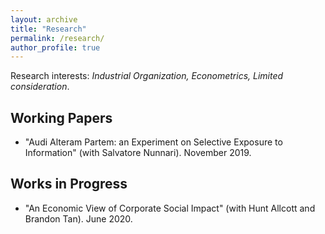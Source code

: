 ```yaml
---
layout: archive
title: "Research"
permalink: /research/
author_profile: true
---
```


Research interests: _Industrial Organization, Econometrics, Limited consideration_.

## Working Papers
- "Audi Alteram Partem: an Experiment on Selective Exposure to Information" (with Salvatore Nunnari). November 2019.

## Works in Progress
- "An Economic View of Corporate Social Impact" (with Hunt Allcott and Brandon Tan). June 2020.

